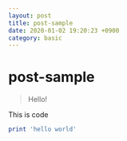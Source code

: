 ```yaml
---
layout: post
title: post-sample
date: 2020-01-02 19:20:23 +0900
category: basic
---
```

# post-sample
> Hello!

This is code
```ruby
print 'hello world'
```